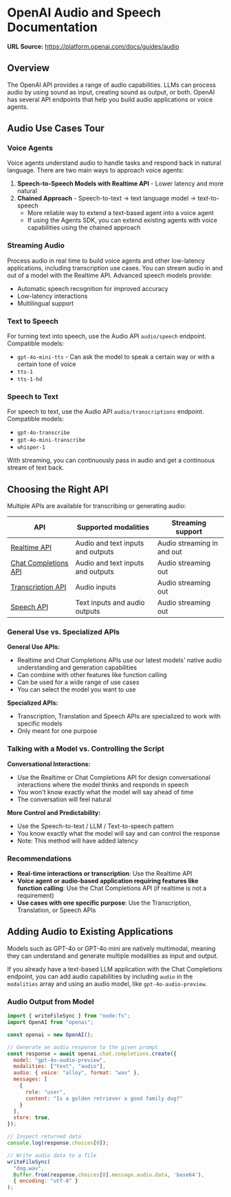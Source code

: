 # OpenAI Audio and Speech Documentation

**URL Source:** https://platform.openai.com/docs/guides/audio

## Overview

The OpenAI API provides a range of audio capabilities. LLMs can process audio by using sound as input, creating sound as output, or both. OpenAI has several API endpoints that help you build audio applications or voice agents.

## Audio Use Cases Tour

### Voice Agents
Voice agents understand audio to handle tasks and respond back in natural language. There are two main ways to approach voice agents:

1. **Speech-to-Speech Models with Realtime API** - Lower latency and more natural
2. **Chained Approach** - Speech-to-text → text language model → text-to-speech
   - More reliable way to extend a text-based agent into a voice agent
   - If using the Agents SDK, you can extend existing agents with voice capabilities using the chained approach

### Streaming Audio
Process audio in real time to build voice agents and other low-latency applications, including transcription use cases. You can stream audio in and out of a model with the Realtime API. Advanced speech models provide:
- Automatic speech recognition for improved accuracy
- Low-latency interactions
- Multilingual support

### Text to Speech
For turning text into speech, use the Audio API `audio/speech` endpoint. Compatible models:
- `gpt-4o-mini-tts` - Can ask the model to speak a certain way or with a certain tone of voice
- `tts-1`
- `tts-1-hd`

### Speech to Text
For speech to text, use the Audio API `audio/transcriptions` endpoint. Compatible models:
- `gpt-4o-transcribe`
- `gpt-4o-mini-transcribe`
- `whisper-1`

With streaming, you can continuously pass in audio and get a continuous stream of text back.

## Choosing the Right API

Multiple APIs are available for transcribing or generating audio:

| API | Supported modalities | Streaming support |
|-----|---------------------|------------------|
| [Realtime API](https://platform.openai.com/docs/api-reference/realtime) | Audio and text inputs and outputs | Audio streaming in and out |
| [Chat Completions API](https://platform.openai.com/docs/api-reference/chat) | Audio and text inputs and outputs | Audio streaming out |
| [Transcription API](https://platform.openai.com/docs/api-reference/audio) | Audio inputs | Audio streaming out |
| [Speech API](https://platform.openai.com/docs/api-reference/audio) | Text inputs and audio outputs | Audio streaming out |

### General Use vs. Specialized APIs

**General Use APIs:**
- Realtime and Chat Completions APIs use our latest models' native audio understanding and generation capabilities
- Can combine with other features like function calling
- Can be used for a wide range of use cases
- You can select the model you want to use

**Specialized APIs:**
- Transcription, Translation and Speech APIs are specialized to work with specific models
- Only meant for one purpose

### Talking with a Model vs. Controlling the Script

**Conversational Interactions:**
- Use the Realtime or Chat Completions API for design conversational interactions where the model thinks and responds in speech
- You won't know exactly what the model will say ahead of time
- The conversation will feel natural

**More Control and Predictability:**
- Use the Speech-to-text / LLM / Text-to-speech pattern
- You know exactly what the model will say and can control the response
- Note: This method will have added latency

### Recommendations

- **Real-time interactions or transcription**: Use the Realtime API
- **Voice agent or audio-based application requiring features like function calling**: Use the Chat Completions API (if realtime is not a requirement)
- **Use cases with one specific purpose**: Use the Transcription, Translation, or Speech APIs

## Adding Audio to Existing Applications

Models such as GPT-4o or GPT-4o mini are natively multimodal, meaning they can understand and generate multiple modalities as input and output.

If you already have a text-based LLM application with the Chat Completions endpoint, you can add audio capabilities by including `audio` in the `modalities` array and using an audio model, like `gpt-4o-audio-preview`.

### Audio Output from Model

```javascript
import { writeFileSync } from "node:fs";
import OpenAI from "openai";

const openai = new OpenAI();

// Generate an audio response to the given prompt
const response = await openai.chat.completions.create({
  model: "gpt-4o-audio-preview",
  modalities: ["text", "audio"],
  audio: { voice: "alloy", format: "wav" },
  messages: [
    {
      role: "user",
      content: "Is a golden retriever a good family dog?"
    }
  ],
  store: true,
});

// Inspect returned data
console.log(response.choices[0]);

// Write audio data to a file
writeFileSync(
  "dog.wav",
  Buffer.from(response.choices[0].message.audio.data, 'base64'),
  { encoding: "utf-8" }
);
```